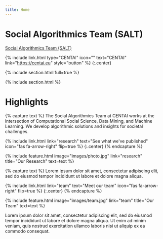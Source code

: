 ```yaml
---
title: Home
---
```


# Social Algorithmics Team (SALT)

[Social Algorithmics Team (SALT)](https://salt-centai.github.io)

{%
  include link.html
  type="CENTAI"
  icon=""
  text="CENTAI"
  link="https://centai.eu"
  style="button"
%}
{:.center}

{% include section.html full=true %}


{% include section.html %}

# Highlights

{% capture text %}
The Social Algorithmics Team at CENTAI works at the intersection of Computational Social Science, Data Mining, and Machine Learning.
We develop algorithmic solutions and insights for societal challenges.

{%
  include link.html
  link="research"
  text="See what we've published"
  icon="fas fa-arrow-right"
  flip=true
%}
{:.center}
{% endcapture %}

{%
  include feature.html
  image="images/photo.jpg"
  link="research"
  title="Our Research"
  text=text
%}

{% capture text %}
Lorem ipsum dolor sit amet, consectetur adipiscing elit, sed do eiusmod tempor incididunt ut labore et dolore magna aliqua.

{%
  include link.html
  link="team"
  text="Meet our team"
  icon="fas fa-arrow-right"
  flip=true
%}
{:.center}
{% endcapture %}

{%
  include feature.html
  image="images/team.jpg"
  link="team"
  title="Our Team"
  text=text
%}

Lorem ipsum dolor sit amet, consectetur adipiscing elit, sed do eiusmod tempor incididunt ut labore et dolore magna aliqua.
Ut enim ad minim veniam, quis nostrud exercitation ullamco laboris nisi ut aliquip ex ea commodo consequat.
